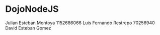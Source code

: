 # DojoNodeJS

Julian Esteban Montoya 1152686066
Luis Fernando Restrepo 70256940
David Esteban Gomez
